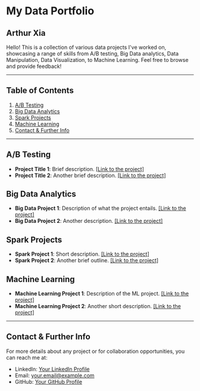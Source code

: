 # My Data Portfolio

## Arthur Xia

Hello! This is a collection of various data projects I've worked on, showcasing a range of skills from A/B testing, Big
Data analytics, Data Manipulation, Data Visualization, to Machine Learning. Feel free to browse and provide feedback!

---

## Table of Contents

1. [A/B Testing](#ab_test_analysis)
2. [Big Data Analytics](#big-data-analytics)
3. [Spark Projects](#spark-projects)
4. [Machine Learning](#machine-learning)
5. [Contact & Further Info](#contact--further-info)

---

## A/B Testing

- **Project Title 1**: Brief description. [[Link to the project]](#)
- **Project Title 2**: Another brief description. [[Link to the project]](#)

## Big Data Analytics

- **Big Data Project 1**: Description of what the project entails. [[Link to the project]](#)
- **Big Data Project 2**: Another description. [[Link to the project]](#)

## Spark Projects

- **Spark Project 1**: Short description. [[Link to the project]](#)
- **Spark Project 2**: Another brief outline. [[Link to the project]](#)

## Machine Learning

- **Machine Learning Project 1**: Description of the ML project. [[Link to the project]](#)
- **Machine Learning Project 2**: Another short description. [[Link to the project]](#)

---

## Contact & Further Info

For more details about any project or for collaboration opportunities, you can reach me at:

- LinkedIn: [Your LinkedIn Profile](https://www.linkedin.com/in/arthur-xia-8a4a71234/)
- Email: your.email@example.com
- GitHub: [Your GitHub Profile](https://github.com/ArthurXia1031)

